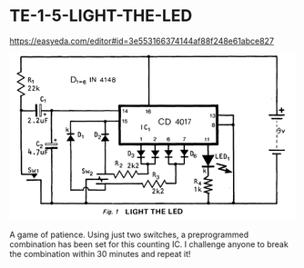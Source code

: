 # TE-1-5-LIGHT-THE-LED

https://easyeda.com/editor#id=3e553166374144af88f248e61abce827

![](https://github.com/SteveJustin1963/TE-1-5-LIGHT-THE-LED/blob/master/LTL-cct-1.png)

A game of patience. Using just two switches, a preprogrammed combination has been set for this counting IC. I challenge anyone to break the combination within 30 minutes and repeat it! 


